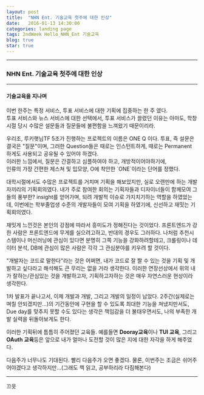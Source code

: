 ```yaml
---
layout: post
title:  "NHN Ent. 기술교육 첫주에 대한 인상"
date:   2016-01-13 14:30:00
categories: landing page
tags: 2ndWeek Hello_NHN_Ent 기술교육
blog: true
star: true
---
```

<html>
<head>

</head>
<body>
<hr/>
<h3>NHN Ent. 기술교육 첫주에 대한 인상</h3>
<hr/>
<div>
<h4>기술교육을 지나며</h4>
이번 한주는 특정 서비스, 투표 서비스에 대한 기획에 집중하는 한 주 였다.<br/>
투표 서비스와 뉴스 서비스에 대한 선택에서, 투표 서비스가 끌렸던 이유는 아마도,
학창 시절 당시 수많은 설문들과 질문들에 불편함을 느껴왔기 때문이리라.<br/>
<p/>
우리조, 루키햇님TF 5조가 진행하는 프로젝트의 이름은 ONE Q 이다.
투표, 즉 설문은 결국은 "질문"이며, 그러한 Question들은 때로는
인스턴트하게, 때로는 Permanent 하게도 사용되고 공유될 수 있어야 하겠다.<br/>
이러한 느낌에서, 질문은 간결하고 심플하여야 하고, 개방적이어야하기에,<br/>
인류의 가장 간편한 제스쳐 및 입모양, O에 착안한 `ONE`이라는 단어를 정했다.
<p/>
대학시절에서도 수많은 프로젝트를 거치며 기획을 해보았지만, 실로 오랜만에 하는
개발자끼리의 기획회의였다. 내가 주로 참여한 회의는 기획자들과 디자이너들이 함께모여
그들의 풍부한? insight를 얻어가며, 되려 개발적 이슈로 가지치기하는 역할을 하였었는데,
이번에는 학부졸업생 수준의 개발자들이 모여 기획을 하였기에, 신선하고 재밋는 기획회의였다.
<p/>
재밋게 느낀것은 본인의 강점에 따라서 흥미도가 정해진다는 것이었다. 프론트엔드가 강한 사람은 프론트엔드에 무게를 실으려고하고, 반대의 경우도 그러하다. 나처럼 추천시스템이나 머신러닝에 관심이 있다면 분명히 그쪽 기능을 강화하려할테고, 크롤링이나 데이터 분석, DB에 관심이 많은 사람은 각각 그 관심분야를 키우려 할 것이다.
<p/>
"개발자는 코드로 말한다"라는 것은 어쩌면, 내가 코드로 잘 짤 수 있는 것을 기획 및 개발하고 싶다라고 해석해도 큰 무리는 없을 거라 생각한다. 이러한 연장선상에서 위의 내가 잘하는/관심있는 것을 개발하고자, 기획하고자하는 것은 매우 자연스러운 현상이라 생각한다.
<p/>
1차 발표가 끝나고서, 이제 개발과 개발, 그리고 개발의 일정이 남았다. 2주간(실제로는 며칠 안되겠지만...)의 기간동안에 구현을 할 수 있도록 최대한 기능을 쳐냈지만서도, Due day를 맞추지 못할 수도 있다는 생각은 책임감을 더 불태우면서도, 나의 부족한 개발 실력을 뒤돌아보게도 한다.
<p/>
이러한 기획뒤에 틈틈히 주어졌던 교육들. 예를들면 <b>Dooray교육</b>이나 <b>TUI 교육</b>, 그리고 <b>OAuth 교육</b>등은 앞으로 내가 얼마나 도전할 것이 많은 지에 대한 자각을 하게 해주었다.
<p/>
다음주가 너무나도 기대된다. 빨리 다음주가 오면 좋겠다. 물론, 이번주는 조금은 쉬어주어야겠다고 생각하지만...(그래도 책 읽고, 공부하리라 다짐해본다) 
<hr/>

끄읏
</div>


</body>
</html>